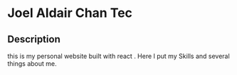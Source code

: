 # Joel Aldair Chan Tec


## Description
this is my personal website built with react .
Here I put my Skills and several things about me. 

